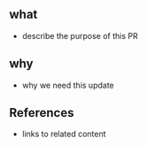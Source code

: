 ## what

- describe the purpose of this PR

## why

- why we need this update

## References

- links to related content

